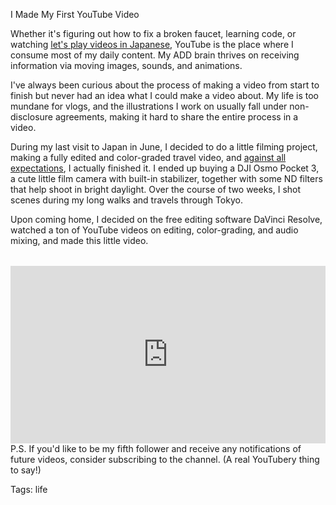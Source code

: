 I Made My First YouTube Video

Whether it's figuring out how to fix a broken faucet, learning code, or watching [let's play videos in Japanese](https://www.youtube.com/watch?v=7DHOVziRwBA), YouTube is the place where I consume most of my daily content. My ADD brain thrives on receiving information via moving images, sounds, and animations.

I've always been curious about the process of making a video from start to finish but never had an idea what I could make a video about. My life is too mundane for vlogs, and the illustrations I work on usually fall under non-disclosure agreements, making it hard to share the entire process in a video.

During my last visit to Japan in June, I decided to do a little filming project, making a fully edited and color-graded travel video, and [against all expectations](./sharing-counts.html), I actually finished it. I ended up buying a DJI Osmo Pocket 3, a cute little film camera with built-in stabilizer, together with some ND filters that help shoot in bright daylight. Over the course of two weeks, I shot scenes during my long walks and travels through Tokyo.

Upon coming home, I decided on the free editing software DaVinci Resolve, watched a ton of YouTube videos on editing, color-grading, and audio mixing, and made this little video.

<div style="position: relative; padding-bottom: 56.25%; height: 0; overflow: hidden; margin-top: 2rem;">
    <iframe 
        style="position: absolute; top: 0; left: 0; width: 100%; height: 100%;" 
        src="https://www.youtube.com/embed/Vi9HIfsZ5aA" 
        title="YouTube video player" 
        frameborder="0" 
        allow="accelerometer; autoplay; clipboard-write; encrypted-media; gyroscope; picture-in-picture; web-share" 
        allowfullscreen>
    </iframe>
</div>
P.S. If you'd like to be my fifth follower and receive any notifications of future videos, consider subscribing to the channel. (A real YouTubery thing to say!)

Tags: life
